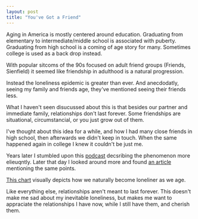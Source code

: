 ```yaml
---
layout: post
title: "You've Got a Friend"
---
```


Aging in America is mostly centered around education. Graduating from elementary to intermediate/middle school is associated with puberty. Graduating from high school is a coming of age story for many. Sometimes college is used as a back drop instead.

With popular sitcoms of the 90s focused on adult friend groups (Friends, Sienfield) it seemed like friendship in adulthood is a natural progression.

Instead the loneliness epidemic is greater than ever. And anecdodatly, seeing my family and friends age, they've mentioned seeing their friends less.

What I haven't seen disucussed about this is that besides our partner and immediate family, relationships don't last forever. Some friendships are situational, circumstancial, or you just grow out of them.

I've thought about this idea for a while, and how I had many close friends in high school, then afterwards we didn't keep in touch. When the same happened again in college I knew it couldn't be just me. 

Years later I stumbled upon this [podcast](https://open.spotify.com/episode/7GulsheVZQmWDrqxBYEUZE) decsribing the phenomenon more elieuqntly. Later that day I looked around more and found [an article](https://waitbutwhy.com/2014/12/10-types-odd-friendships-youre-probably-part.html) mentioning the same points.

[This chart](https://ourworldindata.org/grapher/time-spent-with-relationships-by-age-us) visually depicts how we naturally become loneliner as we age. 

Like everything else, relationships aren't meant to last forever. This doesn't make me sad about my inevitable loneliness, but makes me want to appraciate the relationships I have now, while I still have them, and cherish them.